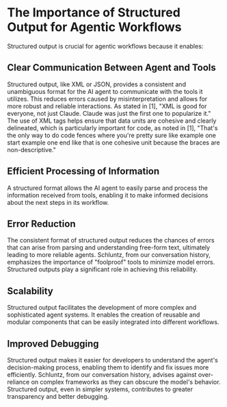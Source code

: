 # The Importance of Structured Output for Agentic Workflows

Structured output is crucial for agentic workflows because it enables:

## Clear Communication Between Agent and Tools
Structured output, like XML or JSON, provides a consistent and unambiguous format for the AI agent to communicate with the tools it utilizes. This reduces errors caused by misinterpretation and allows for more robust and reliable interactions. As stated in [1], "XML is good for everyone, not just Claude. Claude was just the first one to popularize it." The use of XML tags helps ensure that data units are cohesive and clearly delineated, which is particularly important for code, as noted in [1], "That's the only way to do code fences where you're pretty sure like example one start example one end like that is one cohesive unit because the braces are non-descriptive."

## Efficient Processing of Information
A structured format allows the AI agent to easily parse and process the information received from tools, enabling it to make informed decisions about the next steps in its workflow.

## Error Reduction
The consistent format of structured output reduces the chances of errors that can arise from parsing and understanding free-form text, ultimately leading to more reliable agents. Schluntz, from our conversation history, emphasizes the importance of "foolproof" tools to minimize model errors. Structured outputs play a significant role in achieving this reliability.

## Scalability
Structured output facilitates the development of more complex and sophisticated agent systems. It enables the creation of reusable and modular components that can be easily integrated into different workflows.

## Improved Debugging
Structured output makes it easier for developers to understand the agent's decision-making process, enabling them to identify and fix issues more efficiently. Schluntz, from our conversation history, advises against over-reliance on complex frameworks as they can obscure the model's behavior. Structured output, even in simpler systems, contributes to greater transparency and better debugging.

